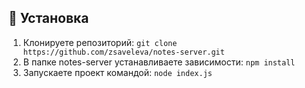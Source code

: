 ## :pushpin: Установка

1. Клонируете репозиторий: `git clone https://github.com/zsaveleva/notes-server.git`
2. В папке notes-server устанавливаете зависимости: `npm install`
3. Запускаете проект командой: `node index.js`
